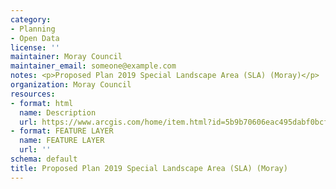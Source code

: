 ```yaml
---
category:
- Planning
- Open Data
license: ''
maintainer: Moray Council
maintainer_email: someone@example.com
notes: <p>Proposed Plan 2019 Special Landscape Area (SLA) (Moray)</p>
organization: Moray Council
resources:
- format: html
  name: Description
  url: https://www.arcgis.com/home/item.html?id=5b9b70606eac495dabf0bcf82455e9b0
- format: FEATURE LAYER
  name: FEATURE LAYER
  url: ''
schema: default
title: Proposed Plan 2019 Special Landscape Area (SLA) (Moray)
---
```

